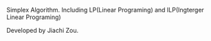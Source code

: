 Simplex Algorithm.
Including LP(Linear Programing) and ILP(Ingterger Linear Programing)

Developed by Jiachi Zou.
